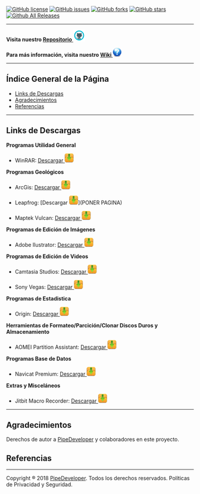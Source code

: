 [![GitHub license](https://img.shields.io/github/license/PipeDeveloper/PipeDeveloper.github.io.svg)](https://github.com/PipeDeveloper/PipeDeveloper.github.io/blob/master/LICENSE)
[![GitHub issues](https://img.shields.io/github/issues/PipeDeveloper/PipeDeveloper.github.io.svg)](https://github.com/PipeDeveloper/PipeDeveloper.github.io/issues)
[![GitHub forks](https://img.shields.io/github/forks/PipeDeveloper/PipeDeveloper.github.io.svg)](https://github.com/PipeDeveloper/PipeDeveloper.github.io/network)
[![GitHub stars](https://img.shields.io/github/stars/PipeDeveloper/PipeDeveloper.github.io.svg)](https://github.com/PipeDeveloper/PipeDeveloper.github.io/stargazers)
[![Github All Releases](https://img.shields.io/github/downloads/PipeDeveloper/PipeDeveloper.github.io/total.svg)](https://github.com/PipeDeveloper/PipeDeveloper.github.io/releases)

---

**Visita nuestro [Repositorio ![](https://github.com/PipeDeveloper/PipeDeveloper.github.io/blob/master/assets/css/github.png?raw=true)](https://github.com/PipeDeveloper/Openkore-Configs/)**

**Para más información, visita nuestro [Wiki ![](https://github.com/PipeDeveloper/PipeDeveloper.github.io/blob/master/assets/css/question.png?raw=true)](https://github.com/PipeDeveloper/PipeDeveloper.github.io/wiki)**

---
## Índice General de la Página

- [Links de Descargas](#links-de-descargas)
- [Agradecimientos](#agradecimientos)
- [Referencias](#referencias)

---
## Links de Descargas

**Programas Utilidad General**

   - WinRAR: [Descargar ![](https://github.com/PipeDeveloper/PipeDeveloper.github.io/blob/master/assets/css/icon-download.png?raw=true)](https://pipedeveloper.page.link/WinRAR)

**Programas Geológicos**

   - ArcGis: [Descargar ![](https://github.com/PipeDeveloper/PipeDeveloper.github.io/blob/master/assets/css/icon-download.png?raw=true)](https://pipedeveloper.page.link/ArcGis)

   - Leapfrog: [Descargar ![](https://github.com/PipeDeveloper/PipeDeveloper.github.io/blob/master/assets/css/icon-download.png?raw=true)](PONER PAGINA)

   - Maptek Vulcan: [Descargar ![](https://github.com/PipeDeveloper/PipeDeveloper.github.io/blob/master/assets/css/icon-download.png?raw=true)](https://pipedeveloper.page.link/MaptekVulcan)

**Programas de Edición de Imágenes**

   - Adobe Ilustrator: [Descargar ![](https://github.com/PipeDeveloper/PipeDeveloper.github.io/blob/master/assets/css/icon-download.png?raw=true)](https://pipedeveloper.page.link/AdobeIlustrator)

**Programas de Edición de Videos**

   - Camtasia Studios: [Descargar ![](https://github.com/PipeDeveloper/PipeDeveloper.github.io/blob/master/assets/css/icon-download.png?raw=true)](https://pipedeveloper.page.link/CamtasiaStudios)

   - Sony Vegas: [Descargar ![](https://github.com/PipeDeveloper/PipeDeveloper.github.io/blob/master/assets/css/icon-download.png?raw=true)](https://pipedeveloper.page.link/SonyVegas)

**Programas de Estadistica**

   - Origin: [Descargar ![](https://github.com/PipeDeveloper/PipeDeveloper.github.io/blob/master/assets/css/icon-download.png?raw=true)](https://pipedeveloper.page.link/Origin)

**Herramientas de Formateo/Parcición/Clonar Discos Duros y Almacenamiento**

   - AOMEI Partition Assistant: [Descargar ![](https://github.com/PipeDeveloper/PipeDeveloper.github.io/blob/master/assets/css/icon-download.png?raw=true)](https://pipedeveloper.page.link/AOMEI)

**Programas Base de Datos**

   - Navicat Premium: [Descargar ![](https://github.com/PipeDeveloper/PipeDeveloper.github.io/blob/master/assets/css/icon-download.png?raw=true)](https://pipedeveloper.page.link/Navicat)

**Extras y Misceláneos**

   - Jitbit Macro Recorder: [Descargar ![](https://github.com/PipeDeveloper/PipeDeveloper.github.io/blob/master/assets/css/icon-download.png?raw=true)](https://pipedeveloper.page.link/JitbitMacroRecorder)

---

## Agradecimientos

Derechos de autor a [PipeDeveloper](https://github.com/PipeDeveloper) y colaboradores en este proyecto.

## Referencias

---
Copyright ® 2018 [PipeDeveloper](https://github.com/PipeDeveloper). Todos los derechos reservados. Políticas de Privacidad y Seguridad.

